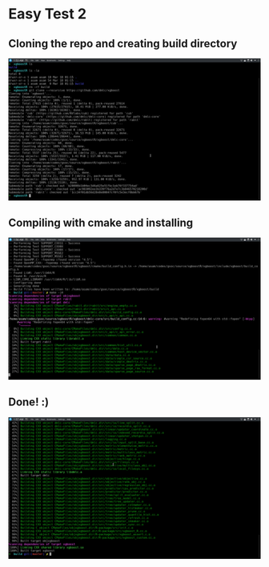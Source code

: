 # Easy Test 2
## Cloning the repo and creating build directory  
![img1](https://github.com/theadityasam/xgboosttest/blob/master/images/easytest2(2).png)  
## Compiling with cmake and installing
![img2](https://github.com/theadityasam/xgboosttest/blob/master/images/easytest2.png)
## Done! :)
![img3](https://github.com/theadityasam/xgboosttest/blob/master/images/easytest2(1).png)
